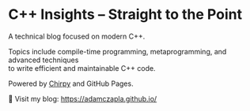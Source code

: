 # C++ Insights – Straight to the Point

A technical blog focused on modern C++.  

Topics include compile-time programming, metaprogramming, and advanced techniques  
to write efficient and maintainable C++ code.

Powered by [Chirpy](https://github.com/cotes2020/jekyll-theme-chirpy) and GitHub Pages.

🔗 Visit my blog: https://adamczapla.github.io/

